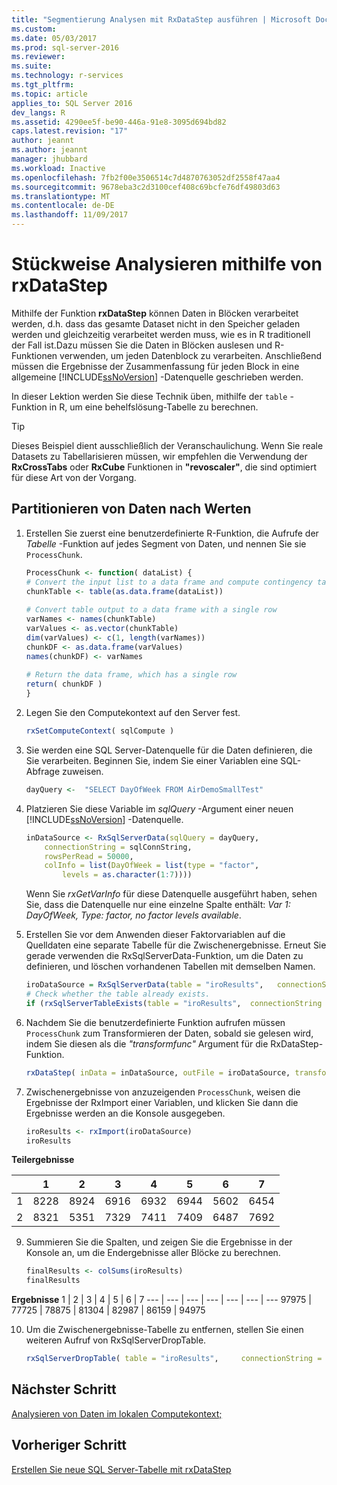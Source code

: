 ```yaml
---
title: "Segmentierung Analysen mit RxDataStep ausführen | Microsoft Docs"
ms.custom: 
ms.date: 05/03/2017
ms.prod: sql-server-2016
ms.reviewer: 
ms.suite: 
ms.technology: r-services
ms.tgt_pltfrm: 
ms.topic: article
applies_to: SQL Server 2016
dev_langs: R
ms.assetid: 4290ee5f-be90-446a-91e8-3095d694bd82
caps.latest.revision: "17"
author: jeannt
ms.author: jeannt
manager: jhubbard
ms.workload: Inactive
ms.openlocfilehash: 7fb2f00e3506514c7d4870763052df2558f47aa4
ms.sourcegitcommit: 9678eba3c2d3100cef408c69bcfe76df49803d63
ms.translationtype: MT
ms.contentlocale: de-DE
ms.lasthandoff: 11/09/2017
---
```

# <a name="perform-chunking-analysis-using-rxdatastep"></a>Stückweise Analysieren mithilfe von rxDataStep

Mithilfe der Funktion **rxDataStep** können Daten in Blöcken verarbeitet werden, d.h. dass das gesamte Dataset nicht in den Speicher geladen werden und gleichzeitig verarbeitet werden muss, wie es in R traditionell der Fall ist.Dazu müssen Sie die Daten in Blöcken auslesen und R-Funktionen verwenden, um jeden Datenblock zu verarbeiten. Anschließend müssen die Ergebnisse der Zusammenfassung für jeden Block in eine allgemeine [!INCLUDE[ssNoVersion](../../includes/ssnoversion-md.md)] -Datenquelle geschrieben werden.

In dieser Lektion werden Sie diese Technik üben, mithilfe der `table` -Funktion in R, um eine behelfslösung-Tabelle zu berechnen.

> [!TIP]
> Dieses Beispiel dient ausschließlich der Veranschaulichung. Wenn Sie reale Datasets zu Tabellarisieren müssen, wir empfehlen die Verwendung der **RxCrossTabs** oder **RxCube** Funktionen in **"revoscaler"**, die sind optimiert für diese Art von der Vorgang.

## <a name="partition-data-by-values"></a>Partitionieren von Daten nach Werten

1. Erstellen Sie zuerst eine benutzerdefinierte R-Funktion, die Aufrufe der *Tabelle* -Funktion auf jedes Segment von Daten, und nennen Sie sie `ProcessChunk`.
  
    ```R
    ProcessChunk <- function( dataList) {
    # Convert the input list to a data frame and compute contingency table
    chunkTable <- table(as.data.frame(dataList))
  
    # Convert table output to a data frame with a single row
    varNames <- names(chunkTable)
    varValues <- as.vector(chunkTable)
    dim(varValues) <- c(1, length(varNames))
    chunkDF <- as.data.frame(varValues)
    names(chunkDF) <- varNames
  
    # Return the data frame, which has a single row
    return( chunkDF )
    }
    ```

2. Legen Sie den Computekontext auf den Server fest.
  
    ```R
    rxSetComputeContext( sqlCompute )
    ```
  
3. Sie werden eine SQL Server-Datenquelle für die Daten definieren, die Sie verarbeiten. Beginnen Sie, indem Sie einer Variablen eine SQL-Abfrage zuweisen.
  
    ```R
    dayQuery <-  "SELECT DayOfWeek FROM AirDemoSmallTest"
    ```

4. Platzieren Sie diese Variable im *sqlQuery* -Argument einer neuen [!INCLUDE[ssNoVersion](../../includes/ssnoversion-md.md)] -Datenquelle.
  
    ```R
    inDataSource <- RxSqlServerData(sqlQuery = dayQuery,
        connectionString = sqlConnString,
        rowsPerRead = 50000,
        colInfo = list(DayOfWeek = list(type = "factor",
            levels = as.character(1:7))))
    ```
     Wenn Sie *rxGetVarInfo* für diese Datenquelle ausgeführt haben, sehen Sie, dass die Datenquelle nur eine einzelne Spalte enthält: *Var 1: DayOfWeek, Type: factor, no factor levels available*.
     
5. Erstellen Sie vor dem Anwenden dieser Faktorvariablen auf die Quelldaten eine separate Tabelle für die Zwischenergebnisse. Erneut Sie gerade verwenden die RxSqlServerData-Funktion, um die Daten zu definieren, und löschen vorhandenen Tabellen mit demselben Namen.
  
    ```R
    iroDataSource = RxSqlServerData(table = "iroResults",   connectionString = sqlConnString)
    # Check whether the table already exists.
    if (rxSqlServerTableExists(table = "iroResults",  connectionString = sqlConnString))  { rxSqlServerDropTable( table = "iroResults", connectionString = sqlConnString) }
    ```
  
7.  Nachdem Sie die benutzerdefinierte Funktion aufrufen müssen `ProcessChunk` zum Transformieren der Daten, sobald sie gelesen wird, indem Sie diesen als die *"transformfunc"* Argument für die RxDataStep-Funktion.
  
    ```R
    rxDataStep( inData = inDataSource, outFile = iroDataSource, transformFunc = ProcessChunk, overwrite = TRUE)
    ```
  
8.  Zwischenergebnisse von anzuzeigenden `ProcessChunk`, weisen die Ergebnisse der RxImport einer Variablen, und klicken Sie dann die Ergebnisse werden an die Konsole ausgegeben.
  
    ```R
    iroResults <- rxImport(iroDataSource)
    iroResults
    ```

**Teilergebnisse**

|      |    1  |   2   |  3   |  4   |  5  |   6   |  7 |
| --- | ---  | --- | ---  |  ---  | ---  | ---  | --- |
| 1 | 8228 | 8924 | 6916 | 6932 | 6944 | 5602 | 6454 |
| 2  | 8321  | 5351 | 7329 | 7411 | 7409 | 6487 | 7692 |

9. Summieren Sie die Spalten, und zeigen Sie die Ergebnisse in der Konsole an, um die Endergebnisse aller Blöcke zu berechnen.

    ```R
    finalResults <- colSums(iroResults)
    finalResults
    ```

 **Ergebnisse**
  1  |   2  |   3  |   4  |   5  |   6  |   7
---  |   ---  |   ---  |   ---  |   ---  |   ---  |   ---
97975 | 77725 | 78875 | 81304 | 82987 | 86159 | 94975 

10. Um die Zwischenergebnisse-Tabelle zu entfernen, stellen Sie einen weiteren Aufruf von RxSqlServerDropTable.
  
    ```R
    rxSqlServerDropTable( table = "iroResults",     connectionString = sqlConnString)
    ```

## <a name="next-step"></a>Nächster Schritt

[Analysieren von Daten im lokalen Computekontext;](../../advanced-analytics/tutorials/deepdive-analyze-data-in-local-compute-context.md)

## <a name="previous-step"></a>Vorheriger Schritt

[Erstellen Sie neue SQL Server-Tabelle mit rxDataStep](../../advanced-analytics/tutorials/deepdive-create-new-sql-server-table-using-rxdatastep.md)


